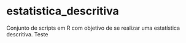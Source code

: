 # estatistica_descritiva
Conjunto de scripts em R com objetivo de se realizar uma estatística descritiva. Teste

